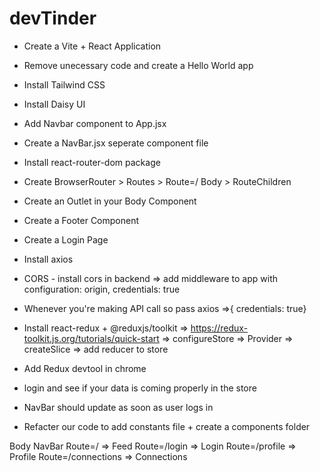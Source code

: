 # devTinder

- Create a Vite + React Application
- Remove unecessary code and create a Hello World app
- Install Tailwind CSS
- Install Daisy UI
- Add Navbar component to App.jsx
- Create a NavBar.jsx seperate component file


- Install react-router-dom package
- Create BrowserRouter > Routes > Route=/ Body > RouteChildren
- Create an Outlet in your Body Component
- Create a Footer Component
- Create a Login Page


- Install axios
- CORS - install cors in backend => add middleware to app with configuration: origin, credentials: true
- Whenever you're making API call so pass  axios =>{ credentials: true} 
- Install react-redux + @reduxjs/toolkit =>  https://redux-toolkit.js.org/tutorials/quick-start => configureStore => Provider => createSlice => add reducer to store
- Add Redux devtool in chrome
- login and see if your data is coming properly in the store
- NavBar should update as soon as user logs in
- Refacter our code to add constants file  + create  a components folder




Body
    NavBar
    Route=/ => Feed
    Route=/login => Login
    Route=/profile => Profile
    Route=/connections => Connections